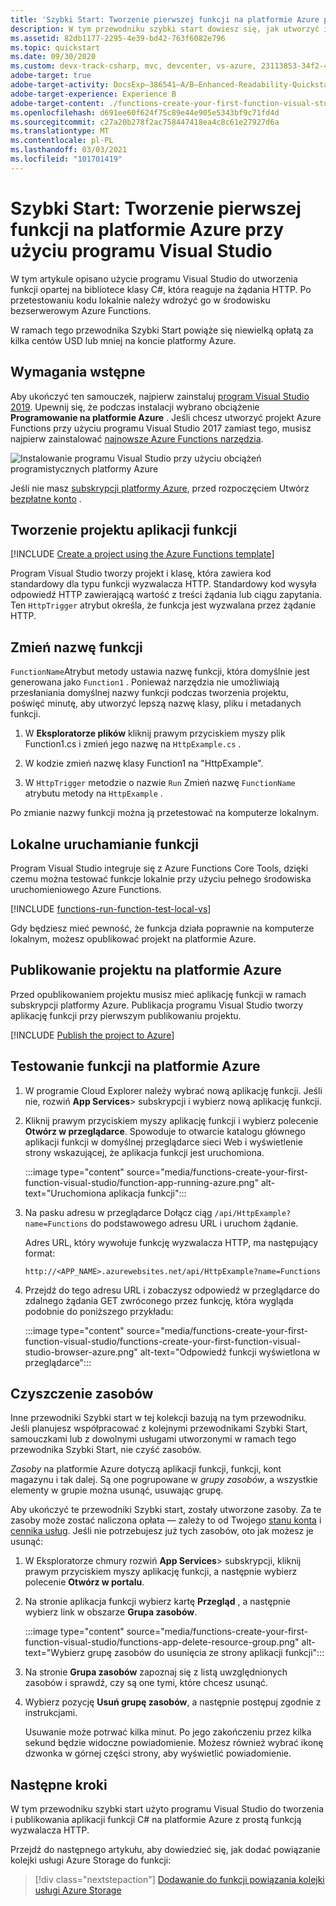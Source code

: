 ```yaml
---
title: 'Szybki Start: Tworzenie pierwszej funkcji na platformie Azure przy użyciu programu Visual Studio'
description: W tym przewodniku szybki start dowiesz się, jak utworzyć i opublikować wyzwalacz HTTP platformy Azure przy użyciu programu Visual Studio.
ms.assetid: 82db1177-2295-4e39-bd42-763f6082e796
ms.topic: quickstart
ms.date: 09/30/2020
ms.custom: devx-track-csharp, mvc, devcenter, vs-azure, 23113853-34f2-4f
adobe-target: true
adobe-target-activity: DocsExp–386541–A/B–Enhanced-Readability-Quickstarts–2.19.2021
adobe-target-experience: Experience B
adobe-target-content: ./functions-create-your-first-function-visual-studio-uiex
ms.openlocfilehash: d691ee60f624f75c89e44e905e5343bf9c71fd4d
ms.sourcegitcommit: c27a20b278f2ac758447418ea4c8c61e27927d6a
ms.translationtype: MT
ms.contentlocale: pl-PL
ms.lasthandoff: 03/03/2021
ms.locfileid: "101701419"
---
```

# <a name="quickstart-create-your-first-function-in-azure-using-visual-studio"></a>Szybki Start: Tworzenie pierwszej funkcji na platformie Azure przy użyciu programu Visual Studio

W tym artykule opisano użycie programu Visual Studio do utworzenia funkcji opartej na bibliotece klasy C#, która reaguje na żądania HTTP. Po przetestowaniu kodu lokalnie należy wdrożyć go w środowisku bezserwerowym Azure Functions.  

W ramach tego przewodnika Szybki Start powiąże się niewielką opłatą za kilka centów USD lub mniej na koncie platformy Azure.

## <a name="prerequisites"></a>Wymagania wstępne

Aby ukończyć ten samouczek, najpierw zainstaluj [program Visual Studio 2019](https://azure.microsoft.com/downloads/). Upewnij się, że podczas instalacji wybrano obciążenie **Programowanie na platformie Azure** . Jeśli chcesz utworzyć projekt Azure Functions przy użyciu programu Visual Studio 2017 zamiast tego, musisz najpierw zainstalować [najnowsze Azure Functions narzędzia](functions-develop-vs.md#check-your-tools-version).

![Instalowanie programu Visual Studio przy użyciu obciążeń programistycznych platformy Azure](media/functions-create-your-first-function-visual-studio/functions-vs-workloads.png)

Jeśli nie masz [subskrypcji platformy Azure](../guides/developer/azure-developer-guide.md#understanding-accounts-subscriptions-and-billing), przed rozpoczęciem Utwórz [bezpłatne konto](https://azure.microsoft.com/free/dotnet/) .

## <a name="create-a-function-app-project"></a>Tworzenie projektu aplikacji funkcji

[!INCLUDE [Create a project using the Azure Functions template](../../includes/functions-vstools-create.md)]

Program Visual Studio tworzy projekt i klasę, która zawiera kod standardowy dla typu funkcji wyzwalacza HTTP. Standardowy kod wysyła odpowiedź HTTP zawierającą wartość z treści żądania lub ciągu zapytania. Ten `HttpTrigger` atrybut określa, że funkcja jest wyzwalana przez żądanie HTTP. 

## <a name="rename-the-function"></a>Zmień nazwę funkcji

`FunctionName`Atrybut metody ustawia nazwę funkcji, która domyślnie jest generowana jako `Function1` . Ponieważ narzędzia nie umożliwiają przesłaniania domyślnej nazwy funkcji podczas tworzenia projektu, poświęć minutę, aby utworzyć lepszą nazwę klasy, pliku i metadanych funkcji.

1. W **Eksploratorze plików** kliknij prawym przyciskiem myszy plik Function1.cs i zmień jego nazwę na `HttpExample.cs` .

1. W kodzie zmień nazwę klasy Function1 na "HttpExample".

1. W `HttpTrigger` metodzie o nazwie `Run` Zmień nazwę `FunctionName` atrybutu metody na `HttpExample` .

Po zmianie nazwy funkcji można ją przetestować na komputerze lokalnym.

## <a name="run-the-function-locally"></a>Lokalne uruchamianie funkcji

Program Visual Studio integruje się z Azure Functions Core Tools, dzięki czemu można testować funkcje lokalnie przy użyciu pełnego środowiska uruchomieniowego Azure Functions.  

[!INCLUDE [functions-run-function-test-local-vs](../../includes/functions-run-function-test-local-vs.md)]

Gdy będziesz mieć pewność, że funkcja działa poprawnie na komputerze lokalnym, możesz opublikować projekt na platformie Azure.

## <a name="publish-the-project-to-azure"></a>Publikowanie projektu na platformie Azure

Przed opublikowaniem projektu musisz mieć aplikację funkcji w ramach subskrypcji platformy Azure. Publikacja programu Visual Studio tworzy aplikację funkcji przy pierwszym publikowaniu projektu.

[!INCLUDE [Publish the project to Azure](../../includes/functions-vstools-publish.md)]

## <a name="test-your-function-in-azure"></a>Testowanie funkcji na platformie Azure

1. W programie Cloud Explorer należy wybrać nową aplikację funkcji. Jeśli nie, rozwiń **App Services**> subskrypcji i wybierz nową aplikację funkcji.

1. Kliknij prawym przyciskiem myszy aplikację funkcji i wybierz polecenie **Otwórz w przeglądarce**. Spowoduje to otwarcie katalogu głównego aplikacji funkcji w domyślnej przeglądarce sieci Web i wyświetlenie strony wskazującej, że aplikacja funkcji jest uruchomiona. 

    :::image type="content" source="media/functions-create-your-first-function-visual-studio/function-app-running-azure.png" alt-text="Uruchomiona aplikacja funkcji":::

1. Na pasku adresu w przeglądarce Dołącz ciąg `/api/HttpExample?name=Functions` do podstawowego adresu URL i uruchom żądanie.

    Adres URL, który wywołuje funkcję wyzwalacza HTTP, ma następujący format:

    `http://<APP_NAME>.azurewebsites.net/api/HttpExample?name=Functions`

2. Przejdź do tego adresu URL i zobaczysz odpowiedź w przeglądarce do zdalnego żądania GET zwróconego przez funkcję, która wygląda podobnie do poniższego przykładu:

    :::image type="content" source="media/functions-create-your-first-function-visual-studio/functions-create-your-first-function-visual-studio-browser-azure.png" alt-text="Odpowiedź funkcji wyświetlona w przeglądarce":::

## <a name="clean-up-resources"></a>Czyszczenie zasobów

Inne przewodniki Szybki start w tej kolekcji bazują na tym przewodniku. Jeśli planujesz współpracować z kolejnymi przewodnikami Szybki Start, samouczkami lub z dowolnymi usługami utworzonymi w ramach tego przewodnika Szybki Start, nie czyść zasobów.

*Zasoby* na platformie Azure dotyczą aplikacji funkcji, funkcji, kont magazynu i tak dalej. Są one pogrupowane w *grupy zasobów*, a wszystkie elementy w grupie można usunąć, usuwając grupę. 

Aby ukończyć te przewodniki Szybki start, zostały utworzone zasoby. Za te zasoby może zostać naliczona opłata — zależy to od Twojego [stanu konta](https://azure.microsoft.com/account/) i [cennika usług](https://azure.microsoft.com/pricing/). Jeśli nie potrzebujesz już tych zasobów, oto jak możesz je usunąć:

1. W Eksploratorze chmury rozwiń **App Services**> subskrypcji, kliknij prawym przyciskiem myszy aplikację funkcji, a następnie wybierz polecenie **Otwórz w portalu**. 

1. Na stronie aplikacja funkcji wybierz kartę **Przegląd** , a następnie wybierz link w obszarze **Grupa zasobów**.

   :::image type="content" source="media/functions-create-your-first-function-visual-studio/functions-app-delete-resource-group.png" alt-text="Wybierz grupę zasobów do usunięcia ze strony aplikacji funkcji":::

2. Na stronie **Grupa zasobów** zapoznaj się z listą uwzględnionych zasobów i sprawdź, czy są one tymi, które chcesz usunąć.
 
3. Wybierz pozycję **Usuń grupę zasobów**, a następnie postępuj zgodnie z instrukcjami.

   Usuwanie może potrwać kilka minut. Po jego zakończeniu przez kilka sekund będzie widoczne powiadomienie. Możesz również wybrać ikonę dzwonka w górnej części strony, aby wyświetlić powiadomienie.

## <a name="next-steps"></a>Następne kroki

W tym przewodniku szybki start użyto programu Visual Studio do tworzenia i publikowania aplikacji funkcji C# na platformie Azure z prostą funkcją wyzwalacza HTTP. 

Przejdź do następnego artykułu, aby dowiedzieć się, jak dodać powiązanie kolejki usługi Azure Storage do funkcji:
> [!div class="nextstepaction"]
> [Dodawanie do funkcji powiązania kolejki usługi Azure Storage](functions-add-output-binding-storage-queue-vs.md)

